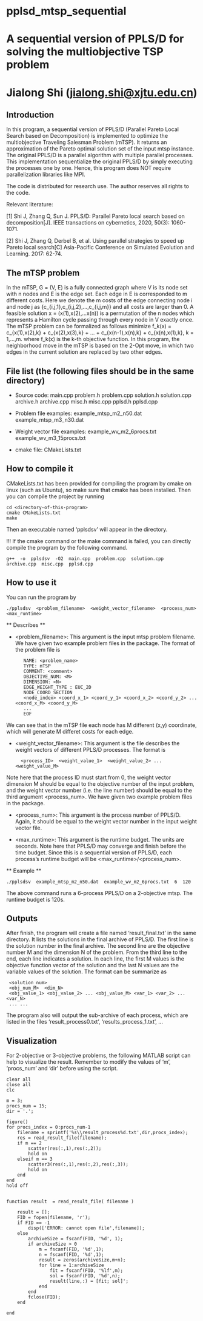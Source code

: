 # pplsd_mtsp_sequential
# A sequential version of PPLS/D for solving the multiobjective TSP problem
# Jialong Shi (jialong.shi@xjtu.edu.cn)



## Introduction

In this program, a sequential version of PPLS/D (Parallel Pareto Local Search based on Decomposition) is implemented to optimize the multiobjective Traveling Salesman Problem (mTSP). It returns an approximation of the Pareto optimal solution set of the input mtsp instance. The original PPLS/D is a parallel algorithm with multiple parallel processes. This implementation sequentialize the original PPLS/D by simply executing the processes one by one. Hence, this program does NOT require parallelization libraries like MPI. 

The code is distributed for research use. The author reserves all rights to the code.

Relevant literature:

[1] Shi J, Zhang Q, Sun J. PPLS/D: Parallel Pareto local search based on decomposition[J]. IEEE transactions on cybernetics, 2020, 50(3): 1060-1071.

[2] Shi J, Zhang Q, Derbel B, et al. Using parallel strategies to speed up Pareto local search[C] Asia-Pacific Conference on Simulated Evolution and Learning. 2017: 62-74.



## The mTSP problem

In the mTSP, G = (V, E) is a fully connected graph where V is its node set with n nodes and E is the edge set. Each edge in E is corresponded to m different costs. Here we denote the m costs of the edge connecting node i and node j as {c_{i,j,1},c_{i,j,2},...,c_{i,j,m}} and all costs are larger than 0. A feasible solution x = (x(1),x(2),...x(n)) is a permutation of the n nodes which represents a Hamilton cycle passing through every node in V exactly once. The mTSP problem can be formalized as follows
     minimize f_k(x) = c_{x(1),x(2),k} + c_{x(2),x(3),k} + ... + c_{x(n-1),x(n),k} + c_{x(n),x(1),k},    k  = 1,...,m.
where f_k(x) is the k-th objective function. In this program, the neighborhood move in the mTSP is based on the 2-Opt move, in which two edges in the current solution are replaced by two other edges.


## File list (the following files should be in the same directory)

- Source code: main.cpp  problem.h  problem.cpp  solution.h  solution.cpp  archive.h  archive.cpp  misc.h  misc.cpp  pplsd.h  pplsd.cpp

- Problem file examples: example_mtsp_m2_n50.dat example_mtsp_m3_n30.dat

- Weight vector file examples: example_wv_m2_6procs.txt example_wv_m3_15procs.txt

- cmake file: CMakeLists.txt



## How to compile it

CMakeLists.txt has been provided for compiling the program by cmake on linux (such as Ubuntu), so make sure that cmake has been installed. Then you can compile the project by running

```
cd <directory-of-this-program>
cmake CMakeLists.txt
make
```

Then an executable named ‘pplsdsv’ will appear in the directory. 

!!! If the cmake command or the make command is failed, you can directly compile the program by the following command. 

```
g++  -o  pplsdsv  -O2  main.cpp  problem.cpp  solution.cpp  archive.cpp  misc.cpp  pplsd.cpp
```



## How to use it

You can run the program by

```
./pplsdsv  <problem_filename>  <weight_vector_filename>  <process_num>  <max_runtime>
```

** Describes **

- <problem_filename>: This argument is the input mtsp problem filename. We have given two example problem files in the package. The format of the problem file is

         NAME: <problem_name>
         TYPE: mTSP
         COMMENT: <comment>
         OBJECTIVE_NUM: <M>
         DIMENSION: <N>
		 EDGE_WEIGHT_TYPE : EUC_2D
         NODE_COORD_SECTION
		 <node_index> <coord_x_1> <coord_y_1> <coord_x_2> <coord_y_2> ... <coord_x_M> <coord_y_M>
         ...
		 EOF
		 
We can see that in the mTSP file each node has M different (x,y) coordinate, which will generate M differet costs for each edge.
 
-  <weight_vector_filename>: This argument is the file describes the weight vectors of different PPLS/D processes. The format is 

         <process_ID>  <weight_value_1>  <weight_value_2> ... <weight_value_M>

Note here that the process ID must start from 0, the weight vector dimension M should be equal to the objective number of the input problem, and the weight vector number (i.e. the line number) should be equal to the third argument <process_num>. We have given two example problem files in the package.

- <process_num>: This argument is the process number of PPLS/D. Again, it should be equal to the weight vector number in the input weight vector file.

- <max_runtime>: This argument is the runtime budget. The units are seconds. Note here that PPLS/D may converge and finish before the time budget. Since this is a sequential version of PPLS/D, each process’s runtime budget will be <max_runtime>/<process_num>.

** Example **

```
./pplsdsv  example_mtsp_m2_n50.dat  example_wv_m2_6procs.txt  6  120
```

The above command runs a 6-process PPLS/D on a 2-objective mtsp. The runtime budget is 120s.



## Outputs

After finish, the program will create a file named ‘result_final.txt’ in the same directory. It lists the solutions in the final archive of PPLS/D. The first line is the solution number in the final archive. The second line are the objective number M and the dimension N of the problem. From the third line to the end, each line indicates a solution. In each line, the first M values is the objective function vector of the solution and the last N values are the variable values of the solution. The format can be summarize as

     <solution_num>
     <obj_num_M>  <dim_N>
     <obj_value_1> <obj_value_2> ... <obj_value_M> <var_1> <var_2> ... <var_N>
     ... ...

The program also will output the sub-archive of each process, which are listed in the files ‘result_process0.txt’, ‘results_process_1.txt’, ...


## Visualization

For 2-objective or 3-objective problems, the following MATLAB script can help to visualize the result. Remember to modify the values of ‘m’, ‘procs_num’ and ‘dir’ before using the script.

```
clear all
close all
clc

m = 3;
procs_num = 15;
dir = '.';

figure()
for procs_index = 0:procs_num-1
    filename = sprintf('%s\\result_process%d.txt',dir,procs_index);
    res = read_result_file(filename);
    if m == 2
        scatter(res(:,1),res(:,2));
        hold on
    elseif m == 3
        scatter3(res(:,1),res(:,2),res(:,3));
        hold on
    end
end
hold off


function result  = read_result_file( filename )

    result = [];
    FID = fopen(filename, 'r');
    if FID == -1 
        disp(['ERROR: cannot open file',filename]);
    else
        archiveSize = fscanf(FID, '%d', 1);
        if archiveSize > 0
            m = fscanf(FID, '%d',1);
            n = fscanf(FID, '%d',1);
            result = zeros(archiveSize,m+n);
            for line = 1:archiveSize
                fit = fscanf(FID, '%lf',m);
                sol = fscanf(FID, '%d',n);
                result(line,:) = [fit; sol]';
            end
        end
        fclose(FID);
    end

end
```


